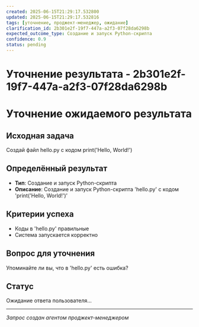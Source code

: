 ```yaml
---
created: 2025-06-15T21:29:17.532800
updated: 2025-06-15T21:29:17.532816
tags: [уточнение, проджект-менеджер, ожидание]
clarification_id: 2b301e2f-19f7-447a-a2f3-07f28da6298b
expected_outcome_type: Создание и запуск Python-скрипта
confidence: 0.9
status: pending
---
```


# Уточнение результата - 2b301e2f-19f7-447a-a2f3-07f28da6298b

# Уточнение ожидаемого результата

## Исходная задача
Создай файл hello.py с кодом print('Hello, World!')

## Определённый результат
- **Тип**: Создание и запуск Python-скрипта
- **Описание**: Создание и запуск Python-скрипта 'hello.py' с кодом 'print('Hello, World!')'

## Критерии успеха
- Коды в 'hello.py' правильные
- Система запускается корректно

## Вопрос для уточнения
Упоминайте ли вы, что в 'hello.py' есть ошибка?

## Статус
Ожидание ответа пользователя...

---
*Запрос создан агентом проджект-менеджером*
